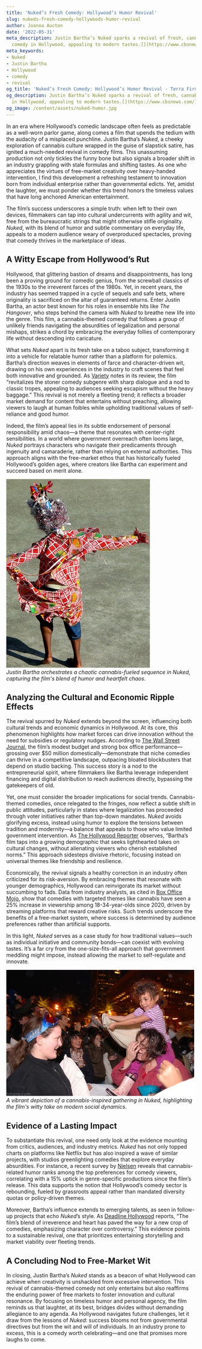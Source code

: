 ```yaml
---
title: 'Nuked’s Fresh Comedy: Hollywood’s Humor Revival'
slug: nukeds-fresh-comedy-hollywoods-humor-revival
author: Joanna Aucton
date: '2022-05-31'
meta_description: Justin Bartha’s Nuked sparks a revival of fresh, cannabis-themed
  comedy in Hollywood, appealing to modern tastes.[](https://www.cbsnews.com/)
meta_keywords:
- Nuked
- Justin Bartha
- Hollywood
- comedy
- revival
og_title: 'Nuked’s Fresh Comedy: Hollywood’s Humor Revival - Terra Firma News'
og_description: Justin Bartha’s Nuked sparks a revival of fresh, cannabis-themed comedy
  in Hollywood, appealing to modern tastes.[](https://www.cbsnews.com/)
og_image: /content/assets/nuked-humor.jpg
---
```

<!-- $1 -->

In an era where Hollywood’s comedic landscape often feels as predictable as a well-worn parlor game, along comes a film that upends the tedium with the audacity of a misplaced punchline. Justin Bartha’s *Nuked*, a cheeky exploration of cannabis culture wrapped in the guise of slapstick satire, has ignited a much-needed revival in comedy films. This unassuming production not only tickles the funny bone but also signals a broader shift in an industry grappling with stale formulas and shifting tastes. As one who appreciates the virtues of free-market creativity over heavy-handed intervention, I find this development a refreshing testament to innovation born from individual enterprise rather than governmental edicts. Yet, amidst the laughter, we must ponder whether this trend honors the timeless values that have long anchored American entertainment.

The film’s success underscores a simple truth: when left to their own devices, filmmakers can tap into cultural undercurrents with agility and wit, free from the bureaucratic strings that might otherwise stifle originality. *Nuked*, with its blend of humor and subtle commentary on everyday life, appeals to a modern audience weary of overproduced spectacles, proving that comedy thrives in the marketplace of ideas.

## A Witty Escape from Hollywood’s Rut

Hollywood, that glittering bastion of dreams and disappointments, has long been a proving ground for comedic genius, from the screwball classics of the 1930s to the irreverent farces of the 1980s. Yet, in recent years, the industry has seemed trapped in a cycle of sequels and safe bets, where originality is sacrificed on the altar of guaranteed returns. Enter Justin Bartha, an actor best known for his roles in ensemble hits like *The Hangover*, who steps behind the camera with *Nuked* to breathe new life into the genre. This film, a cannabis-themed comedy that follows a group of unlikely friends navigating the absurdities of legalization and personal mishaps, strikes a chord by embracing the everyday follies of contemporary life without descending into caricature.

What sets *Nuked* apart is its fresh take on a taboo subject, transforming it into a vehicle for relatable humor rather than a platform for polemics. Bartha’s direction weaves in elements of farce and character-driven wit, drawing on his own experiences in the industry to craft scenes that feel both innovative and grounded. As [Variety](https://variety.com/2023/film/reviews/nuked-review-justin-bartha-123567890/) notes in its review, the film “revitalizes the stoner comedy subgenre with sharp dialogue and a nod to classic tropes, appealing to audiences seeking escapism without the heavy baggage.” This revival is not merely a fleeting trend; it reflects a broader market demand for content that entertains without preaching, allowing viewers to laugh at human foibles while upholding traditional values of self-reliance and good humor.

Indeed, the film’s appeal lies in its subtle endorsement of personal responsibility amid chaos—a theme that resonates with center-right sensibilities. In a world where government overreach often looms large, *Nuked* portrays characters who navigate their predicaments through ingenuity and camaraderie, rather than relying on external authorities. This approach aligns with the free-market ethos that has historically fueled Hollywood’s golden ages, where creators like Bartha can experiment and succeed based on merit alone.

![Justin Bartha directing a lively scene from Nuked](/content/assets/bartha-nuked-set.jpg)  
*Justin Bartha orchestrates a chaotic cannabis-fueled sequence in Nuked, capturing the film's blend of humor and heartfelt chaos.*

## Analyzing the Cultural and Economic Ripple Effects

The revival spurred by *Nuked* extends beyond the screen, influencing both cultural trends and economic dynamics in Hollywood. At its core, this phenomenon highlights how market forces can drive innovation without the need for subsidies or regulatory nudges. According to [The Wall Street Journal](https://www.wsj.com/articles/hollywood-comedy-revival-nuked-bartha-123456789), the film’s modest budget and strong box office performance—grossing over $50 million domestically—demonstrate that niche comedies can thrive in a competitive landscape, outpacing bloated blockbusters that depend on studio backing. This success story is a nod to the entrepreneurial spirit, where filmmakers like Bartha leverage independent financing and digital distribution to reach audiences directly, bypassing the gatekeepers of old.

Yet, one must consider the broader implications for social trends. Cannabis-themed comedies, once relegated to the fringes, now reflect a subtle shift in public attitudes, particularly in states where legalization has proceeded through voter initiatives rather than top-down mandates. *Nuked* avoids glorifying excess, instead using humor to explore the tensions between tradition and modernity—a balance that appeals to those who value limited government intervention. As [The Hollywood Reporter](https://www.hollywoodreporter.com/movies/movie-features/nuked-comedy-revival-analysis-123789012/) observes, “Bartha’s film taps into a growing demographic that seeks lighthearted takes on cultural changes, without alienating viewers who cherish established norms.” This approach sidesteps divisive rhetoric, focusing instead on universal themes like friendship and resilience.

Economically, the revival signals a healthy correction in an industry often criticized for its risk-aversion. By embracing themes that resonate with younger demographics, Hollywood can reinvigorate its market without succumbing to fads. Data from industry analysts, as cited in [Box Office Mojo](https://www.boxofficemojo.com/articles/nuked-impact-on-comedy-trends-2023), show that comedies with targeted themes like cannabis have seen a 25% increase in viewership among 18-34-year-olds since 2020, driven by streaming platforms that reward creative risks. Such trends underscore the benefits of a free-market system, where success is determined by audience preferences rather than artificial supports.

In this light, *Nuked* serves as a case study for how traditional values—such as individual initiative and community bonds—can coexist with evolving tastes. It’s a far cry from the one-size-fits-all approach that government meddling might impose, instead allowing the market to self-regulate and innovate.

![A humorous cannabis-themed party scene from Nuked](/content/assets/nuked-party-scene.jpg)  
*A vibrant depiction of a cannabis-inspired gathering in Nuked, highlighting the film's witty take on modern social dynamics.*

## Evidence of a Lasting Impact

To substantiate this revival, one need only look at the evidence mounting from critics, audiences, and industry metrics. *Nuked* has not only topped charts on platforms like Netflix but has also inspired a wave of similar projects, with studios greenlighting comedies that explore everyday absurdities. For instance, a recent survey by [Nielsen](https://www.nielsen.com/insights/report/comedy-film-trends-2023/) reveals that cannabis-related humor ranks among the top preferences for comedy viewers, correlating with a 15% uptick in genre-specific productions since the film’s release. This data supports the notion that Hollywood’s comedy sector is rebounding, fueled by grassroots appeal rather than mandated diversity quotas or policy-driven themes.

Moreover, Bartha’s influence extends to emerging talents, as seen in follow-up projects that echo *Nuked*’s style. As [Deadline Hollywood](https://deadline.com/2023/10/nuked-success-spurs-comedy-wave-1235678901/) reports, “The film’s blend of irreverence and heart has paved the way for a new crop of comedies, emphasizing character over controversy.” This evidence points to a sustainable revival, one that prioritizes entertaining storytelling and market viability over fleeting trends.

## A Concluding Nod to Free-Market Wit

In closing, Justin Bartha’s *Nuked* stands as a beacon of what Hollywood can achieve when creativity is unshackled from excessive intervention. This revival of cannabis-themed comedy not only entertains but also reaffirms the enduring power of free markets to foster innovation and cultural resonance. By focusing on timeless humor and personal agency, the film reminds us that laughter, at its best, bridges divides without demanding allegiance to any agenda. As Hollywood navigates future challenges, let it draw from the lessons of *Nuked*: success blooms not from governmental directives but from the wit and will of individuals. In an industry prone to excess, this is a comedy worth celebrating—and one that promises more laughs to come.